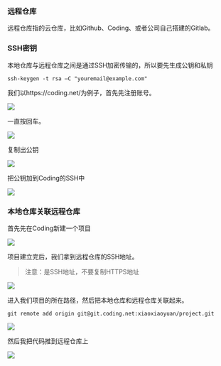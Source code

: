 ### 远程仓库

远程仓库指的云仓库，比如Github、Coding、或者公司自己搭建的Gitlab。

### SSH密钥

本地仓库与远程仓库之间是通过SSH加密传输的，所以要先生成公钥和私钥

```
ssh-keygen -t rsa –C "youremail@example.com"
```

我们以https://coding.net/为例子，首先先注册账号。

![](https://tva1.sinaimg.cn/large/006tNbRwly1ga6y7xzr1ej31ys064q3q.jpg)

一直按回车。

![](https://tva1.sinaimg.cn/large/006tNbRwly1ga6y6pr1n7j31z20bqtaq.jpg)

复制出公钥

![](https://tva1.sinaimg.cn/large/006tNbRwly1ga6y7c48ztj31z40f8do5.jpg)

把公钥加到Coding的SSH中

![](https://tva1.sinaimg.cn/large/006tNbRwly1ga6y8zshwzj31ys0ion0v.jpg)



### 本地仓库关联远程仓库

首先先在Coding新建一个项目

![](https://tva1.sinaimg.cn/large/006tNbRwly1ga6yb9f145j31p70u0jw4.jpg)





项目建立完后，我们拿到远程仓库的SSH地址。

> 注意：是SSH地址，不要复制HTTPS地址

![](https://tva1.sinaimg.cn/large/006tNbRwly1ga6ybvntjej31v60q041t.jpg)

进入我们项目的所在路径，然后把本地仓库和远程仓库关联起来。

```
git remote add origin git@git.coding.net:xiaoxiaoyuan/project.git
```

![](https://tva1.sinaimg.cn/large/006tNbRwly1ga6ydl88vuj31yy090jtz.jpg)

然后我把代码推到远程仓库上

![](https://tva1.sinaimg.cn/large/006tNbRwly1ga6yryshc0j31yw0ikwjh.jpg)